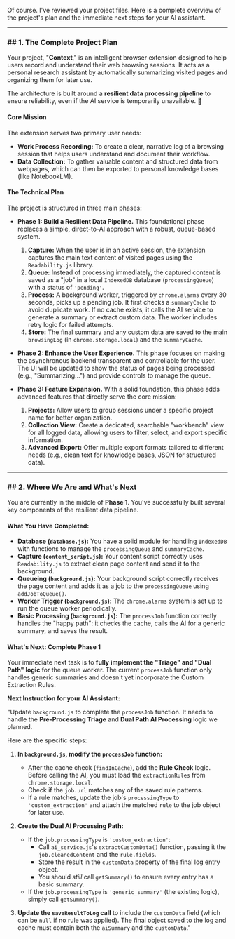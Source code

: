 Of course. I've reviewed your project files. Here is a complete overview of the project's plan and the immediate next steps for your AI assistant.

---

### ## 1. The Complete Project Plan

Your project, "**Context**," is an intelligent browser extension designed to help users record and understand their web browsing sessions. It acts as a personal research assistant by automatically summarizing visited pages and organizing them for later use.

The architecture is built around a **resilient data processing pipeline** to ensure reliability, even if the AI service is temporarily unavailable. 🧠


#### **Core Mission**

The extension serves two primary user needs:
* **Work Process Recording:** To create a clear, narrative log of a browsing session that helps users understand and document their workflow.
* **Data Collection:** To gather valuable content and structured data from webpages, which can then be exported to personal knowledge bases (like NotebookLM).

#### **The Technical Plan**

The project is structured in three main phases:

* **Phase 1: Build a Resilient Data Pipeline.** This foundational phase replaces a simple, direct-to-AI approach with a robust, queue-based system.
    1.  **Capture:** When the user is in an active session, the extension captures the main text content of visited pages using the `Readability.js` library.
    2.  **Queue:** Instead of processing immediately, the captured content is saved as a "job" in a local `IndexedDB` database (`processingQueue`) with a status of `'pending'`.
    3.  **Process:** A background worker, triggered by `chrome.alarms` every 30 seconds, picks up a pending job. It first checks a `summaryCache` to avoid duplicate work. If no cache exists, it calls the AI service to generate a summary or extract custom data. The worker includes retry logic for failed attempts.
    4.  **Store:** The final summary and any custom data are saved to the main `browsingLog` (in `chrome.storage.local`) and the `summaryCache`.

* **Phase 2: Enhance the User Experience.** This phase focuses on making the asynchronous backend transparent and controllable for the user. The UI will be updated to show the status of pages being processed (e.g., "Summarizing...") and provide controls to manage the queue.

* **Phase 3: Feature Expansion.** With a solid foundation, this phase adds advanced features that directly serve the core mission:
    1.  **Projects:** Allow users to group sessions under a specific project name for better organization.
    2.  **Collection View:** Create a dedicated, searchable "workbench" view for all logged data, allowing users to filter, select, and export specific information.
    3.  **Advanced Export:** Offer multiple export formats tailored to different needs (e.g., clean text for knowledge bases, JSON for structured data).

---

### ## 2. Where We Are and What's Next

You are currently in the middle of **Phase 1**. You've successfully built several key components of the resilient data pipeline.

#### **What You Have Completed:**

* **Database (`database.js`):** You have a solid module for handling `IndexedDB` with functions to manage the `processingQueue` and `summaryCache`.
* **Capture (`content_script.js`):** Your content script correctly uses `Readability.js` to extract clean page content and send it to the background.
* **Queueing (`background.js`):** Your background script correctly receives the page content and adds it as a job to the `processingQueue` using `addJobToQueue()`.
* **Worker Trigger (`background.js`):** The `chrome.alarms` system is set up to run the queue worker periodically.
* **Basic Processing (`background.js`):** The `processJob` function correctly handles the "happy path": it checks the cache, calls the AI for a generic summary, and saves the result.

#### **What's Next: Complete Phase 1**

Your immediate next task is to **fully implement the "Triage" and "Dual Path" logic** for the queue worker. The current `processJob` function only handles generic summaries and doesn't yet incorporate the Custom Extraction Rules.

**Next Instruction for your AI Assistant:**

"Update `background.js` to complete the `processJob` function. It needs to handle the **Pre-Processing Triage** and **Dual Path AI Processing** logic we planned.

Here are the specific steps:

1.  **In `background.js`, modify the `processJob` function:**
    * After the cache check (`findInCache`), add the **Rule Check** logic. Before calling the AI, you must load the `extractionRules` from `chrome.storage.local`.
    * Check if the `job.url` matches any of the saved rule patterns.
    * If a rule matches, update the job's `processingType` to `'custom_extraction'` and attach the matched `rule` to the job object for later use.

2.  **Create the Dual AI Processing Path:**
    * If the `job.processingType` is `'custom_extraction'`:
        * Call `ai_service.js`'s `extractCustomData()` function, passing it the `job.cleanedContent` and the `rule.fields`.
        * Store the result in the `customData` property of the final log entry object.
        * You should *still* call `getSummary()` to ensure every entry has a basic summary.
    * If the `job.processingType` is `'generic_summary'` (the existing logic), simply call `getSummary()`.

3.  **Update the `saveResultToLog` call** to include the `customData` field (which can be `null` if no rule was applied). The final object saved to the log and cache must contain both the `aiSummary` and the `customData`."